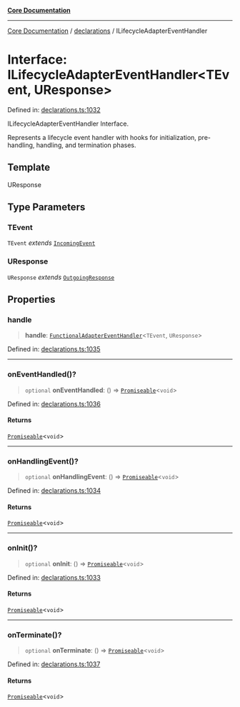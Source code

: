 [**Core Documentation**](../../README.md)

***

[Core Documentation](../../README.md) / [declarations](../README.md) / ILifecycleAdapterEventHandler

# Interface: ILifecycleAdapterEventHandler\<TEvent, UResponse\>

Defined in: [declarations.ts:1032](https://github.com/stonemjs/core/blob/e2200da501349da1fec304d821c002bb6d055b61/src/declarations.ts#L1032)

ILifecycleAdapterEventHandler Interface.

Represents a lifecycle event handler with hooks for initialization, pre-handling, handling, and termination phases.

## Template

UResponse

## Type Parameters

### TEvent

`TEvent` *extends* [`IncomingEvent`](../../events/IncomingEvent/classes/IncomingEvent.md)

### UResponse

`UResponse` *extends* [`OutgoingResponse`](../../events/OutgoingResponse/classes/OutgoingResponse.md)

## Properties

### handle

> **handle**: [`FunctionalAdapterEventHandler`](../type-aliases/FunctionalAdapterEventHandler.md)\<`TEvent`, `UResponse`\>

Defined in: [declarations.ts:1035](https://github.com/stonemjs/core/blob/e2200da501349da1fec304d821c002bb6d055b61/src/declarations.ts#L1035)

***

### onEventHandled()?

> `optional` **onEventHandled**: () => [`Promiseable`](../type-aliases/Promiseable.md)\<`void`\>

Defined in: [declarations.ts:1036](https://github.com/stonemjs/core/blob/e2200da501349da1fec304d821c002bb6d055b61/src/declarations.ts#L1036)

#### Returns

[`Promiseable`](../type-aliases/Promiseable.md)\<`void`\>

***

### onHandlingEvent()?

> `optional` **onHandlingEvent**: () => [`Promiseable`](../type-aliases/Promiseable.md)\<`void`\>

Defined in: [declarations.ts:1034](https://github.com/stonemjs/core/blob/e2200da501349da1fec304d821c002bb6d055b61/src/declarations.ts#L1034)

#### Returns

[`Promiseable`](../type-aliases/Promiseable.md)\<`void`\>

***

### onInit()?

> `optional` **onInit**: () => [`Promiseable`](../type-aliases/Promiseable.md)\<`void`\>

Defined in: [declarations.ts:1033](https://github.com/stonemjs/core/blob/e2200da501349da1fec304d821c002bb6d055b61/src/declarations.ts#L1033)

#### Returns

[`Promiseable`](../type-aliases/Promiseable.md)\<`void`\>

***

### onTerminate()?

> `optional` **onTerminate**: () => [`Promiseable`](../type-aliases/Promiseable.md)\<`void`\>

Defined in: [declarations.ts:1037](https://github.com/stonemjs/core/blob/e2200da501349da1fec304d821c002bb6d055b61/src/declarations.ts#L1037)

#### Returns

[`Promiseable`](../type-aliases/Promiseable.md)\<`void`\>
